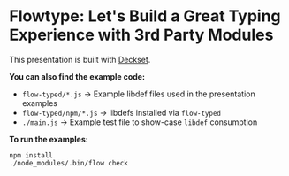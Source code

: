 # Flowtype: Let's Build a Great Typing Experience with 3rd Party Modules

This presentation is built with [Deckset](http://www.decksetapp.com/).

**You can also find the example code:**

* `flow-typed/*.js` -> Example libdef files used in the presentation examples 
* `flow-typed/npm/*.js` -> libdefs installed via `flow-typed` 
* `./main.js` -> Example test file to show-case `libdef` consumption

**To run the examples:**

```
npm install
./node_modules/.bin/flow check
```
